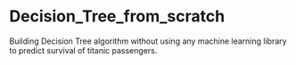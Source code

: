 # Decision_Tree_from_scratch
Building Decision Tree algorithm without using any machine learning library to predict survival of titanic passengers.
